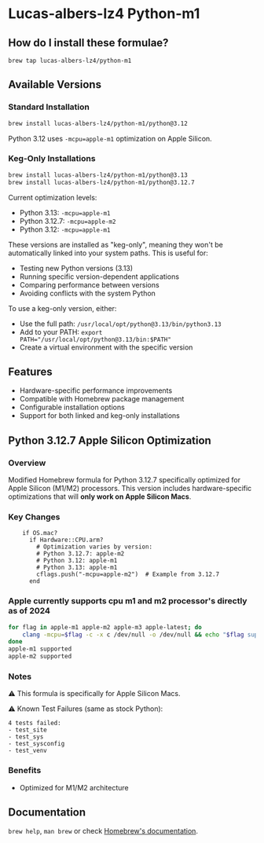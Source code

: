 # Lucas-albers-lz4 Python-m1

## How do I install these formulae?

`brew tap lucas-albers-lz4/python-m1`

## Available Versions

### Standard Installation
```bash
brew install lucas-albers-lz4/python-m1/python@3.12
```
Python 3.12 uses `-mcpu=apple-m1` optimization on Apple Silicon.

### Keg-Only Installations
```bash
brew install lucas-albers-lz4/python-m1/python@3.13
brew install lucas-albers-lz4/python-m1/python@3.12.7
```

Current optimization levels:
- Python 3.13: `-mcpu=apple-m1`
- Python 3.12.7: `-mcpu=apple-m2`
- Python 3.12: `-mcpu=apple-m1`

These versions are installed as "keg-only", meaning they won't be automatically linked into your system paths. This is useful for:
- Testing new Python versions (3.13)
- Running specific version-dependent applications
- Comparing performance between versions
- Avoiding conflicts with the system Python

To use a keg-only version, either:
- Use the full path: `/usr/local/opt/python@3.13/bin/python3.13`
- Add to your PATH: `export PATH="/usr/local/opt/python@3.13/bin:$PATH"`
- Create a virtual environment with the specific version

## Features
- Hardware-specific performance improvements
- Compatible with Homebrew package management
- Configurable installation options
- Support for both linked and keg-only installations


## Python 3.12.7 Apple Silicon Optimization

### Overview
Modified Homebrew formula for Python 3.12.7 specifically optimized for Apple Silicon (M1/M2) processors. This version includes hardware-specific optimizations that will **only work on Apple Silicon Macs**.

### Key Changes
```
    if OS.mac?
      if Hardware::CPU.arm?
        # Optimization varies by version:
        # Python 3.12.7: apple-m2
        # Python 3.12: apple-m1
        # Python 3.13: apple-m1
        cflags.push("-mcpu=apple-m2")  # Example from 3.12.7
      end
```

### Apple currently supports cpu m1 and m2 processor's directly as of 2024
```bash
for flag in apple-m1 apple-m2 apple-m3 apple-latest; do
    clang -mcpu=$flag -c -x c /dev/null -o /dev/null && echo "$flag supported" || echo "$flag not supported"
done
apple-m1 supported
apple-m2 supported

```

### Notes
⚠️ This formula is specifically for Apple Silicon Macs.

⚠️ Known Test Failures (same as stock Python):
```
4 tests failed:
- test_site
- test_sys
- test_sysconfig
- test_venv
```

### Benefits
- Optimized for M1/M2 architecture

## Documentation

`brew help`, `man brew` or check [Homebrew's documentation](https://docs.brew.sh).

